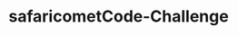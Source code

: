 # safaricometCode-Challenge
<!-- 
the api runs: http://localhost:8080/students
on your mysql create studentCRUD database by using those command below
create schema studentCRUD;
use studentCRUD;

you can use post method to create student information by inserting
{
    "studentId":101,
    "firstName":"soresa",
    "lastName":"kaleab",
    "email":"kaleab@gmail.com"
}
get student infomation by method by inserting getstudent(page, limit)
get student infomation by studentId
update student information by by studentId
and delete student infomation by studentId -->

